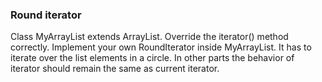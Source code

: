 ### **Round iterator**

Class MyArrayList extends ArrayList.
Override the iterator() method correctly.
Implement your own RoundIterator inside MyArrayList. It has to iterate over the list elements in a circle.
In other parts the behavior of iterator should remain the same as current iterator.
